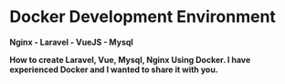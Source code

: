 # Docker Development Environment

<b> Nginx - Laravel - VueJS - Mysql<b/>

How to create Laravel, Vue, Mysql, Nginx Using Docker. I have experienced Docker and I wanted to share it with you.